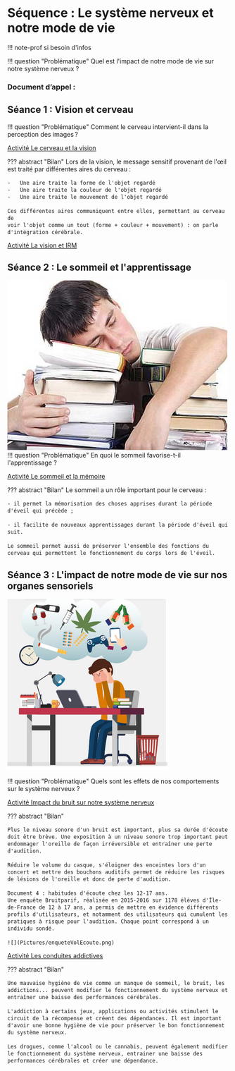 # Séquence : Le système nerveux et notre mode de vie

!!! note-prof
    si besoin d'infos


!!! question "Problématique"
    Quel est l'impact de notre mode de vie sur notre système nerveux ? 

    
### Document d’appel :



## Séance 1 : Vision et cerveau

!!! question "Problématique"
    Comment le cerveau intervient-il dans la perception des images ?

[Activité Le cerveau et la vision](../cerveauVision)




??? abstract "Bilan"
    Lors de la vision, le message sensitif provenant de l'œil est traité par
    différentes aires du cerveau :

    -   Une aire traite la forme de l'objet regardé
    -   Une aire traite la couleur de l'objet regardé
    -   Une aire traite le mouvement de l'objet regardé

    Ces différentes aires communiquent entre elles, permettant au cerveau de
    voir l'objet comme un tout (forme + couleur + mouvement) : on parle
    d'intégration cérébrale.

[Activité La vision et IRM](../visionCheese)


## Séance 2 : Le sommeil et l'apprentissage

![](Pictures/illustrationSommeil.png)
!!! question "Problématique"
    En quoi le sommeil favorise-t-il l'apprentissage ?



[Activité Le sommeil et la mémoire](../sommeil)




??? abstract "Bilan"
    Le sommeil a un rôle important pour le cerveau :

    - il permet la mémorisation des choses apprises durant la période
    d'éveil qui précède ;

    - il facilite de nouveaux apprentissages durant la période d'éveil qui suit.

    Le sommeil permet aussi de préserver l'ensemble des fonctions du cerveau qui permettent le fonctionnement du corps lors de l'éveil.

## Séance 3 : L'impact de notre mode de vie sur nos organes sensoriels


![](Pictures/illustrationsImpactModesVieSN.png)

!!! question "Problématique"
    Quels sont les effets de nos comportements sur le système nerveux ?



[Activité Impact du bruit sur notre système nerveux](../bruit)

??? abstract "Bilan"

    Plus le niveau sonore d'un bruit est important, plus sa durée d'écoute doit être brève. Une exposition à un niveau sonore trop important peut endommager l'oreille de façon irréversible et entraîner une perte d'audition.

    Réduire le volume du casque, s'éloigner des enceintes lors d'un concert et mettre des bouchons auditifs permet de réduire les risques de lésions de l'oreille et donc de perte d'audition.

    Document 4 : habitudes d'écoute chez les 12-17 ans.
    Une enquête Bruitparif, réalisée en 2015-2016 sur 1178 élèves d'Île-de-France de 12 à 17 ans, a permis de mettre en évidence différents profils d'utilisateurs, et notamment des utilisateurs qui cumulent les pratiques à risque pour l'audition. Chaque point correspond à un individu sondé.

    ![](Pictures/enqueteVolEcoute.png)



[Activité Les conduites addictives](../addictions)



??? abstract "Bilan"

    Une mauvaise hygiène de vie comme un manque de sommeil, le bruit, les addictions... peuvent modifier le fonctionnement du système nerveux et entraîner une baisse des performances cérébrales.

    L'addiction à certains jeux, applications ou activités stimulent le circuit de la récompense et créent des dépendances. Il est important d'avoir une bonne hygiène de vie pour préserver le bon fonctionnement du système nerveux.

    Les drogues, comme l'alcool ou le cannabis, peuvent également modifier le fonctionnement du système nerveux, entrainer une baisse des performances cérébrales et créer une dépendance.
